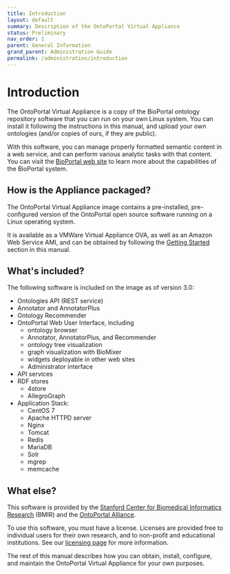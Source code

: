 ```yaml
---
title: Introduction
layout: default
summary: Description of the OntoPortal Virtual Appliance
status: Preliminary
nav_order: 1
parent: General Information
grand_parent: Administration Guide
permalink: /administration/introduction
---
```


# Introduction

The OntoPortal Virtual Appliance is a copy of 
the BioPortal ontology repository software 
that you can run on your own Linux system. 
You can install it following the instructions in this manual, 
and upload your own ontologies (and/or copies of ours, if they are public).

With this software, you can manage properly formatted semantic content 
in a web service, and can perform various analytic tasks with that content.
You can visit the <a href="https://www.bioontologies.org">BioPortal web site</a>
to learn more about the capabilities of the BioPortal system.

## How is the Appliance packaged?

The OntoPortal Virtual Appliance image contains 
a pre-installed, pre-configured version 
of the OntoPortal open source software running on a Linux operating system.

It is available as a VMWare Virtual Appliance OVA, as well as an Amazon Web Service AMI, 
and can be obtained by following the <a href="../../steps/getting_started">Getting Started</a> section in this manual.

## What's included?

The following software is included on the image as of version 3.0:

* Ontologies API (REST service)
* Annotator and AnnotatorPlus
* Ontology Recommender
* OntoPortal Web User Interface, including
  * ontology browser
  * Annotator, AnnotatorPlus, and Recommender
  * ontology tree visualization
  * graph visualization with BioMixer 
  * widgets deployable in other web sites
  * Administrator interface
* API services
* RDF stores
  * 4store
  * AllegroGraph 
* Application Stack:
  * CentOS 7
  * Apache HTTPD server
  * Nginx
  * Tomcat
  * Redis
  * MariaDB
  * Solr
  * mgrep
  * memcache

## What else?

This software is provided by the <a href="https://bmir.stanford.edu">Stanford Center for Biomedical Informatics Research</a> (BMIR) and the <a href="https://ontoportal.org">OntoPortal Alliance</a>. 

To use this software, you must have a license. 
Licenses are provided free to individual users for their own research,
and to non-profit and educational institutions. 
See our <a href="../licensing">licensing page</a> for more information. 

The rest of this manual describes how you can obtain, install, configure, 
and maintain the OntoPortal Virtual Appliance for your own purposes.


